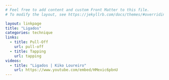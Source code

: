 ```yaml
---
# Feel free to add content and custom Front Matter to this file.
# To modify the layout, see https://jekyllrb.com/docs/themes/#overriding-theme-defaults

layout: linkpage
title: "Ligados"
categories: technique
links:
  - title: Pull-Off
    url: pull-off
  - title: Tapping
    url: tapping
videos:
  - title: "Ligados | Kiko Loureiro"
    url: https://www.youtube.com/embed/HMexic6pbnU
---
```

